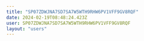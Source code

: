 ```yaml
---
title: "SP07ZDWJNA7SD7SA7W5WTH9RHW6PV1VFF9GV8RQF"
date: 2024-02-19T08:48:24.423Z
user: SP07ZDWJNA7SD7SA7W5WTH9RHW6PV1VFF9GV8RQF
layout: "users"
---
```

    